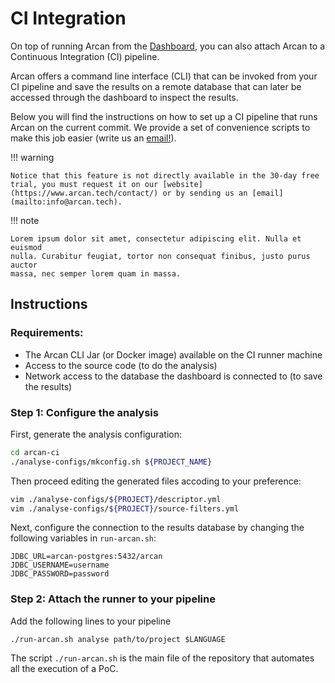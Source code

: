 # CI Integration

On top of running Arcan from the [Dashboard](installation.md), you can also attach Arcan to a Continuous Integration (CI) pipeline.

Arcan offers a command line interface (CLI) that can be invoked from your CI pipeline and save the results on a remote database that can later be accessed through the dashboard to inspect the results.

Below you will find the instructions on how to set up a CI pipeline that runs Arcan on the current commit.
We provide a set of convenience scripts to make this job easier (write us an [email!](mailto:info@arcan.tech)).

!!! warning 

    Notice that this feature is not directly available in the 30-day free trial, you must request it on our [website](https://www.arcan.tech/contact/) or by sending us an [email](mailto:info@arcan.tech).


!!! note

    Lorem ipsum dolor sit amet, consectetur adipiscing elit. Nulla et euismod
    nulla. Curabitur feugiat, tortor non consequat finibus, justo purus auctor
    massa, nec semper lorem quam in massa.


## Instructions

### Requirements:
- The Arcan CLI Jar (or Docker image) available on the CI runner machine
- Access to the source code (to do the analysis)
- Network access to the database the dashboard is connected to (to save the results)

### Step 1: Configure the analysis

First, generate the analysis configuration:

```bash
cd arcan-ci
./analyse-configs/mkconfig.sh ${PROJECT_NAME}
```

Then proceed editing the generated files accoding to your preference:

```bash
vim ./analyse-configs/${PROJECT}/descriptor.yml
vim ./analyse-configs/${PROJECT}/source-filters.yml 
```

Next, configure the connection to the results database by changing the following variables in `run-arcan.sh`:

```
JDBC_URL=arcan-postgres:5432/arcan
JDBC_USERNAME=username
JDBC_PASSWORD=password
```

### Step 2: Attach the runner to your pipeline

Add the following lines to your pipeline

```
./run-arcan.sh analyse path/to/project $LANGUAGE
```
The script `./run-arcan.sh` is the main file of the repository that automates all the execution of a PoC.
